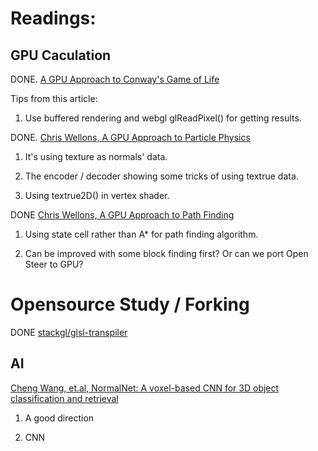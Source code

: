 # Readings:


## GPU Caculation

DONE. [A GPU Approach to Conway's Game of Life](https://nullprogram.com/blog/2014/06/10/)

Tips from this article:

1. Use buffered rendering and webgl glReadPixel() for getting results.

DONE. [Chris Wellons, A GPU Approach to Particle Physics](https://nullprogram.com/blog/2014/06/29/)

1. It's using texture as normals' data.

2. The encoder / decoder showing some tricks of using textrue data.

3. Using textrue2D() in vertex shader.

DONE [Chris Wellons, A GPU Approach to Path Finding](https://nullprogram.com/blog/2014/06/22/)

1. Using state cell rather than A* for path finding algorithm.

2. Can be improved with some block finding first? Or can we port Open Steer to GPU?

# Opensource Study / Forking

DONE [stackgl/glsl-transpiler](https://github.com/stackgl/glsl-transpiler)

## AI

[Cheng Wang, et.al, NormalNet: A voxel-based CNN for 3D object classification and retrieval](https://uwaterloo.ca/mobile-sensing/sites/ca.mobile-sensing/files/uploads/files/2019-wang-cheng-etal-li-neucom.pdf)

1. A good direction

2. CNN
